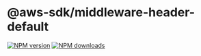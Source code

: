 # @aws-sdk/middleware-header-default

[![NPM version](https://img.shields.io/npm/v/@aws-sdk/middleware-header-default/rc.svg)](https://www.npmjs.com/package/@aws-sdk/middleware-header-default)
[![NPM downloads](https://img.shields.io/npm/dm/@aws-sdk/middleware-header-default.svg)](https://www.npmjs.com/package/@aws-sdk/middleware-header-default)
